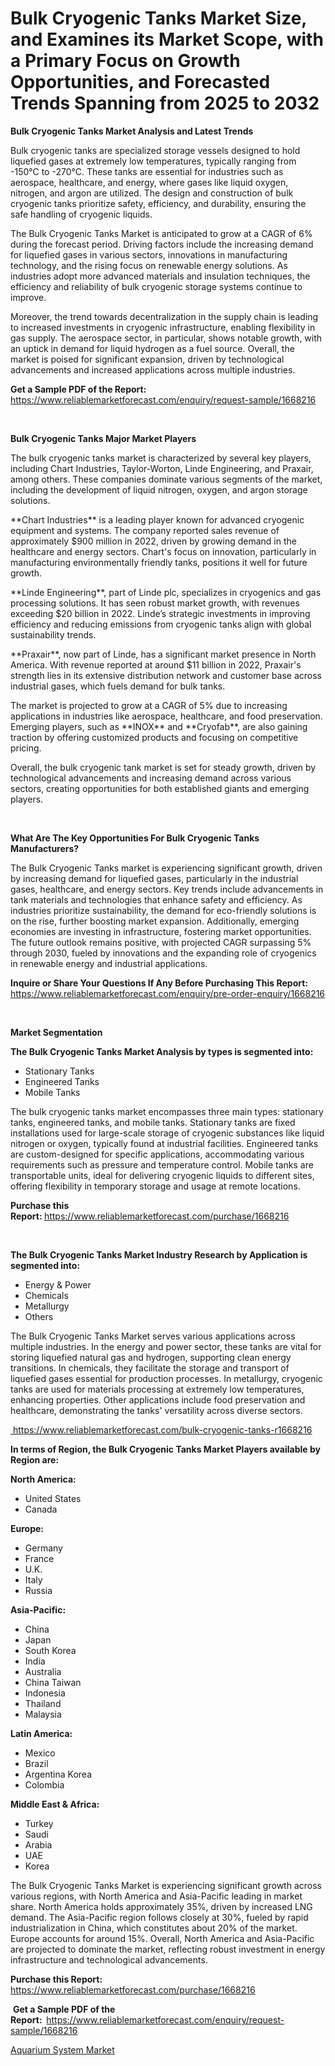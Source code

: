 <p><h1>Bulk Cryogenic Tanks Market Size, and Examines its Market Scope, with a Primary Focus on Growth Opportunities, and Forecasted Trends Spanning from 2025 to 2032</h1></p><p><strong>Bulk Cryogenic Tanks Market Analysis and Latest Trends</strong></p>
<p><p>Bulk cryogenic tanks are specialized storage vessels designed to hold liquefied gases at extremely low temperatures, typically ranging from -150°C to -270°C. These tanks are essential for industries such as aerospace, healthcare, and energy, where gases like liquid oxygen, nitrogen, and argon are utilized. The design and construction of bulk cryogenic tanks prioritize safety, efficiency, and durability, ensuring the safe handling of cryogenic liquids.</p><p>The Bulk Cryogenic Tanks Market is anticipated to grow at a CAGR of 6% during the forecast period. Driving factors include the increasing demand for liquefied gases in various sectors, innovations in manufacturing technology, and the rising focus on renewable energy solutions. As industries adopt more advanced materials and insulation techniques, the efficiency and reliability of bulk cryogenic storage systems continue to improve.</p><p>Moreover, the trend towards decentralization in the supply chain is leading to increased investments in cryogenic infrastructure, enabling flexibility in gas supply. The aerospace sector, in particular, shows notable growth, with an uptick in demand for liquid hydrogen as a fuel source. Overall, the market is poised for significant expansion, driven by technological advancements and increased applications across multiple industries.</p></p>
<p><strong>Get a Sample PDF of the Report:&nbsp;</strong> <a href="https://www.reliablemarketforecast.com/enquiry/request-sample/1668216?utm_campaign=2603&utm_medium=2&utm_source=Github&utm_content=ia&utm_term=06032025&utm_id=bulk-cryogenic-tanks">https://www.reliablemarketforecast.com/enquiry/request-sample/1668216</a></p>
<p>&nbsp;</p>
<p><strong>Bulk Cryogenic Tanks Major Market Players</strong></p>
<p><p>The bulk cryogenic tanks market is characterized by several key players, including Chart Industries, Taylor-Worton, Linde Engineering, and Praxair, among others. These companies dominate various segments of the market, including the development of liquid nitrogen, oxygen, and argon storage solutions.</p><p>**Chart Industries** is a leading player known for advanced cryogenic equipment and systems. The company reported sales revenue of approximately $900 million in 2022, driven by growing demand in the healthcare and energy sectors. Chart's focus on innovation, particularly in manufacturing environmentally friendly tanks, positions it well for future growth.</p><p>**Linde Engineering**, part of Linde plc, specializes in cryogenics and gas processing solutions. It has seen robust market growth, with revenues exceeding $20 billion in 2022. Linde’s strategic investments in improving efficiency and reducing emissions from cryogenic tanks align with global sustainability trends.</p><p>**Praxair**, now part of Linde, has a significant market presence in North America. With revenue reported at around $11 billion in 2022, Praxair's strength lies in its extensive distribution network and customer base across industrial gases, which fuels demand for bulk tanks.</p><p>The market is projected to grow at a CAGR of 5% due to increasing applications in industries like aerospace, healthcare, and food preservation. Emerging players, such as **INOX** and **Cryofab**, are also gaining traction by offering customized products and focusing on competitive pricing. </p><p>Overall, the bulk cryogenic tank market is set for steady growth, driven by technological advancements and increasing demand across various sectors, creating opportunities for both established giants and emerging players.</p></p>
<p>&nbsp;</p>
<p><strong>What Are The Key Opportunities For Bulk Cryogenic Tanks Manufacturers?</strong></p>
<p><p>The Bulk Cryogenic Tanks market is experiencing significant growth, driven by increasing demand for liquefied gases, particularly in the industrial gases, healthcare, and energy sectors. Key trends include advancements in tank materials and technologies that enhance safety and efficiency. As industries prioritize sustainability, the demand for eco-friendly solutions is on the rise, further boosting market expansion. Additionally, emerging economies are investing in infrastructure, fostering market opportunities. The future outlook remains positive, with projected CAGR surpassing 5% through 2030, fueled by innovations and the expanding role of cryogenics in renewable energy and industrial applications.</p></p>
<p><strong>Inquire or Share Your Questions If Any Before Purchasing This Report:</strong> <a href="https://www.reliablemarketforecast.com/enquiry/pre-order-enquiry/1668216?utm_campaign=2603&utm_medium=2&utm_source=Github&utm_content=ia&utm_term=06032025&utm_id=bulk-cryogenic-tanks">https://www.reliablemarketforecast.com/enquiry/pre-order-enquiry/1668216</a></p>
<p>&nbsp;</p>
<p><strong>Market Segmentation</strong></p>
<p><strong>The Bulk Cryogenic Tanks Market Analysis by types is segmented into:</strong></p>
<p><ul><li>Stationary Tanks</li><li>Engineered Tanks</li><li>Mobile Tanks</li></ul></p>
<p><p>The bulk cryogenic tanks market encompasses three main types: stationary tanks, engineered tanks, and mobile tanks. Stationary tanks are fixed installations used for large-scale storage of cryogenic substances like liquid nitrogen or oxygen, typically found at industrial facilities. Engineered tanks are custom-designed for specific applications, accommodating various requirements such as pressure and temperature control. Mobile tanks are transportable units, ideal for delivering cryogenic liquids to different sites, offering flexibility in temporary storage and usage at remote locations.</p></p>
<p><strong>Purchase this Report:&nbsp;</strong><a href="https://www.reliablemarketforecast.com/purchase/1668216?utm_campaign=2603&utm_medium=2&utm_source=Github&utm_content=ia&utm_term=06032025&utm_id=bulk-cryogenic-tanks">https://www.reliablemarketforecast.com/purchase/1668216</a></p>
<p>&nbsp;</p>
<p><strong>The Bulk Cryogenic Tanks Market Industry Research by Application is segmented into:</strong></p>
<p><ul><li>Energy & Power</li><li>Chemicals</li><li>Metallurgy</li><li>Others</li></ul></p>
<p><p>The Bulk Cryogenic Tanks Market serves various applications across multiple industries. In the energy and power sector, these tanks are vital for storing liquefied natural gas and hydrogen, supporting clean energy transitions. In chemicals, they facilitate the storage and transport of liquefied gases essential for production processes. In metallurgy, cryogenic tanks are used for materials processing at extremely low temperatures, enhancing properties. Other applications include food preservation and healthcare, demonstrating the tanks' versatility across diverse sectors.</p></p>
<p><a href="https://www.reliablemarketforecast.com/bulk-cryogenic-tanks-r1668216?utm_campaign=2603&utm_medium=2&utm_source=Github&utm_content=ia&utm_term=06032025&utm_id=bulk-cryogenic-tanks">&nbsp;https://www.reliablemarketforecast.com/bulk-cryogenic-tanks-r1668216</a></p>
<p><strong>In terms of Region, the Bulk Cryogenic Tanks Market Players available by Region are:</strong></p>
<p>
    <p> <strong> North America: </strong>
        <ul>
            <li>United States</li>
            <li>Canada</li>
        </ul>
        </p> 
    <p> <strong> Europe: </strong>
        <ul>
            <li>Germany</li>
            <li>France</li>
            <li>U.K.</li>
            <li>Italy</li>
            <li>Russia</li>
        </ul>
        </p> 
    <p> <strong> Asia-Pacific: </strong>
        <ul>
            <li>China</li>
            <li>Japan</li>
            <li>South Korea</li>
            <li>India</li>
            <li>Australia</li>
            <li>China Taiwan</li>
            <li>Indonesia</li>
            <li>Thailand</li>
            <li>Malaysia</li>
        </ul>
        </p> 
    <p> <strong> Latin America: </strong>
        <ul>
            <li>Mexico</li>
            <li>Brazil</li>
            <li>Argentina Korea</li>
            <li>Colombia</li>
        </ul>
        </p> 
    <p> <strong> Middle East & Africa: </strong>
        <ul>
            <li>Turkey</li>
            <li>Saudi</li>
            <li>Arabia</li>
            <li>UAE</li>
            <li>Korea</li>
        </ul>
    </p>
    </p>
<p><p>The Bulk Cryogenic Tanks Market is experiencing significant growth across various regions, with North America and Asia-Pacific leading in market share. North America holds approximately 35%, driven by increased LNG demand. The Asia-Pacific region follows closely at 30%, fueled by rapid industrialization in China, which constitutes about 20% of the market. Europe accounts for around 15%. Overall, North America and Asia-Pacific are projected to dominate the market, reflecting robust investment in energy infrastructure and technological advancements.</p></p>
<p><strong>Purchase this Report: </strong><a href="https://www.reliablemarketforecast.com/purchase/1668216?utm_campaign=2603&utm_medium=2&utm_source=Github&utm_content=ia&utm_term=06032025&utm_id=bulk-cryogenic-tanks">https://www.reliablemarketforecast.com/purchase/1668216</a></p>
<p>&nbsp;<strong>Get a Sample PDF of the Report:&nbsp;&nbsp;</strong><a href="https://www.reliablemarketforecast.com/enquiry/request-sample/1668216?utm_campaign=2603&utm_medium=2&utm_source=Github&utm_content=ia&utm_term=06032025&utm_id=bulk-cryogenic-tanks">https://www.reliablemarketforecast.com/enquiry/request-sample/1668216</a></p>
<p><strong></strong></p>
<p><p><a href="https://github.com/bolalfredia7777/Market-Research-Report-List-1/blob/main/aquarium-system-market.md?utm_campaign=2603&utm_medium=2&utm_source=Github&utm_content=ia&utm_term=06032025&utm_id=bulk-cryogenic-tanks">Aquarium System Market</a></p></p>